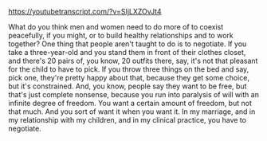https://youtubetranscript.com/?v=SIjLXZOvJt4

 What do you think men and women need to do more of to coexist peacefully, if you might, or to build healthy relationships and to work together? One thing that people aren't taught to do is to negotiate. If you take a three-year-old and you stand them in front of their clothes closet, and there's 20 pairs of, you know, 20 outfits there, say, it's not that pleasant for the child to have to pick. If you throw three things on the bed and say, pick one, they're pretty happy about that, because they get some choice, but it's constrained. And, you know, people say they want to be free, but that's just complete nonsense, because you run into paralysis of will with an infinite degree of freedom. You want a certain amount of freedom, but not that much. And you sort of want it when you want it. In my marriage, and in my relationship with my children, and in my clinical practice, you have to negotiate.